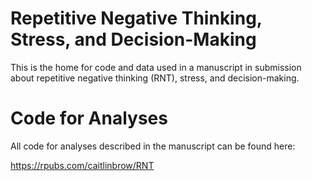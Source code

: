 # Repetitive Negative Thinking, Stress, and Decision-Making

This is the home for code and data used in a manuscript in submission about repetitive negative thinking (RNT), stress, and decision-making.

# Code for Analyses

All code for analyses described in the manuscript can be found here:

https://rpubs.com/caitlinbrow/RNT
